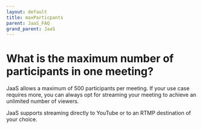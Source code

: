 ```yaml
---
layout: default
title: maxParticpants
parent: JaaS_FAQ
grand_parent: JaaS
---
```


# What is the maximum number of participants in one meeting?

JaaS allows a maximum of 500 participants per meeting.
If your use case requires more, you can always opt for streaming your meeting to achieve an unlimited number of viewers.

JaaS supports streaming directly to YouTube or to an RTMP destination of your choice.
